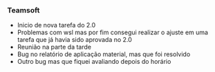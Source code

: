 ### Teamsoft
- Inicio de nova tarefa do 2.0
- Problemas com wsl mas por fim consegui realizar o ajuste em uma tarefa que já havia sido aprovada no 2.0
- Reunião na parte da tarde
- Bug no relatório de aplicação material, mas que foi resolvido
- Outro bug mas que fiquei avaliando depois do horário 